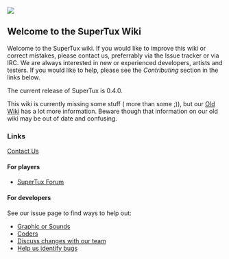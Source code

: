 ![](https://github.com/SuperTuxTeam/supertux/blob/master/data/images/engine/menu/logo.png?raw=true)
## Welcome to the SuperTux Wiki

Welcome to the SuperTux wiki. If you would like to improve this wiki or correct mistakes, please contact us, preferrably via the Issue tracker or via IRC. We are always interested in new or experienced developers, artists and testers. If you would like to help, please see the _Contributing_ section in the links below.

The current release of SuperTux is 0.4.0.

This wiki is currently missing some stuff ( more than some ;)), but our [Old Wiki](http://supertux.lethargik.org/wiki/Main_Page) has a lot more information.
 Beware though that information on our old wiki may be out of date and confusing.

### Links
[Contact Us](https://github.com/SuperTux/supertux/wiki/Contact/)
#### For players

* [SuperTux Forum](http://forum.freegamedev.net/viewforum.php?f=66&sid=7d271ca537028e81027e0b3cdab4f0ca)

#### For developers

See our issue page to find ways to help out:

* [Graphic or Sounds](https://github.com/SuperTux/supertux/labels/category%3Adesign)
* [Coders](https://github.com/SuperTux/supertux/labels/category%3Acode)
* [Discuss changes with our team](https://github.com/SuperTux/supertux/labels/status%3Aneeds-discussion)
* [Help us identify bugs](https://github.com/SuperTux/supertux/labels/type%3Abug)